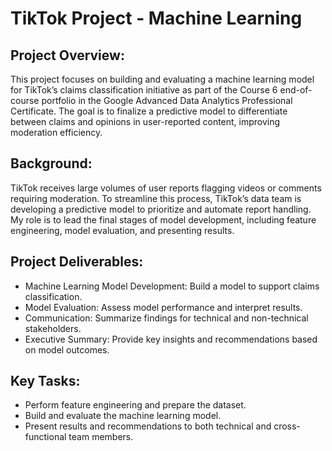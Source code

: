 # TikTok Project - Machine Learning
## Project Overview:
This project focuses on building and evaluating a machine learning model for TikTok’s claims classification initiative as part of the Course 6 end-of-course portfolio in the Google Advanced Data Analytics Professional Certificate. The goal is to finalize a predictive model to differentiate between claims and opinions in user-reported content, improving moderation efficiency.

## Background:
TikTok receives large volumes of user reports flagging videos or comments requiring moderation. To streamline this process, TikTok’s data team is developing a predictive model to prioritize and automate report handling. My role is to lead the final stages of model development, including feature engineering, model evaluation, and presenting results.

## Project Deliverables:
- Machine Learning Model Development: Build a model to support claims classification.
- Model Evaluation: Assess model performance and interpret results.
- Communication: Summarize findings for technical and non-technical stakeholders.
- Executive Summary: Provide key insights and recommendations based on model outcomes.

## Key Tasks:
- Perform feature engineering and prepare the dataset.
- Build and evaluate the machine learning model.
- Present results and recommendations to both technical and cross-functional team members.

